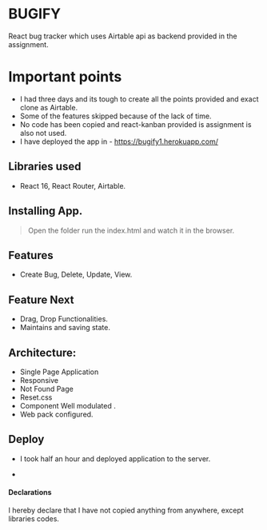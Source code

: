 # BUGIFY

React bug tracker which uses Airtable api as backend provided in the assignment.


# Important points
- I had three days and its tough to create all the points provided and exact clone as Airtable.
- Some of the features skipped because of the lack of time.
- No code has been copied and react-kanban provided is assignment is also not used.
- I have deployed the app in - https://bugify1.herokuapp.com/

## Libraries used

- React 16, React Router, Airtable.

## Installing App.

> Open the folder run the index.html and watch it in the browser.

## Features

- Create Bug, Delete, Update, View.

## Feature Next
- Drag, Drop Functionalities.
- Maintains and saving state. 


## Architecture:

- Single Page Application
- Responsive
- Not Found Page 
- Reset.css
- Component Well modulated .
- Web pack configured.

## Deploy
- I took half an hour and deployed application to the server.
- ```https://bugify1.herokuapp.com/

#### Declarations

I hereby declare that I have not copied anything from anywhere, except libraries codes.





